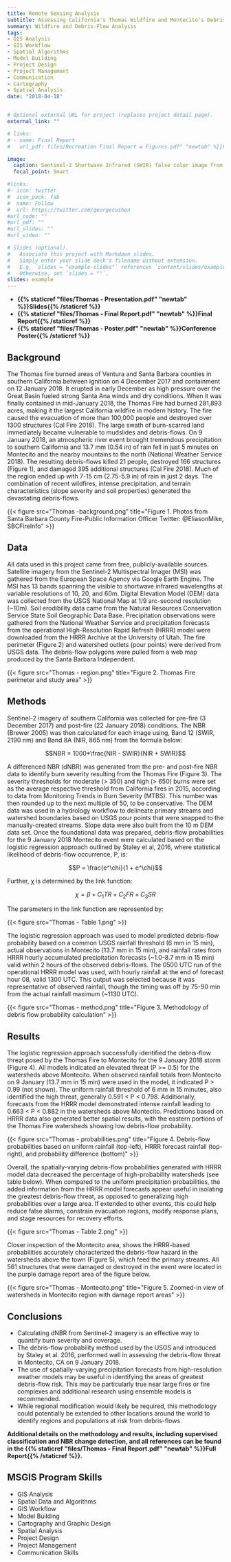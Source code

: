 ```yaml
---
title: Remote Sensing Analysis
subtitle: Assessing California's Thomas Wildfire and Montecito's Debris-Flow Risk with Sentinel-2 Imagery and the High-Resolution Rapid Refresh Model
summary: Wildfire and Debris-Flow Analysis
tags:
- GIS Analysis
- GIS Workflow
- Spatial Algorithms
- Model Building
- Project Design
- Project Management
- Communication
- Cartography
- Spatial Analysis
date: "2018-04-18"


# Optional external URL for project (replaces project detail page).
external_link: ""

# links:
# - name: Final Report
#   url_pdf: files/Recreation Final Report w Figures.pdf" "newtab" %}}Full Report{{% /staticref %}}

image:
  caption: Sentinel-2 Shortwave Infrared (SWIR) false color image from 22 Jan 2018
  focal_point: Smart

#links:
#- icon: twitter
#  icon_pack: fab
#  name: Follow
#  url: https://twitter.com/georgecushen
#url_code: ""
#url_pdf: ""
#url_slides: ""
#url_video: ""

# Slides (optional).
#   Associate this project with Markdown slides.
#   Simply enter your slide deck's filename without extension.
#   E.g. `slides = "example-slides"` references `content/slides/example-slides.md`.
#   Otherwise, set `slides = ""`.
slides: example
---
```


* **{{% staticref "files/Thomas - Presentation.pdf" "newtab" %}}Slides{{% /staticref %}}**
* **{{% staticref "files/Thomas - Final Report.pdf" "newtab" %}}Final Report{{% /staticref %}}**
* **{{% staticref "files/Thomas - Poster.pdf" "newtab" %}}Conference Poster{{% /staticref %}}**

## Background

The Thomas fire burned areas of Ventura and Santa Barbara counties in southern California between ignition on 4 December 2017 and containment on 12 January 2018. It erupted in early December as high pressure over the Great Basin fueled strong Santa Ana winds and dry conditions. When it was finally contained in mid-January 2018, the Thomas Fire had burned 281,893 acres, making it the largest California wildfire in modern history. The fire caused the evacuation of more than 100,000 people and destroyed over 1300 structures (Cal Fire 2018). The large swath of burn-scarred land immediately became vulnerable to mudslides and debris-flows. On 9 January 2018, an atmospheric river event brought tremendous precipitation to southern California and 13.7 mm (0.54 in) of rain fell in just 5 minutes on Montecito and the nearby mountains to the north (National Weather Service 2018). The resulting debris-flows killed 21 people, destroyed 166 structures (Figure 1), and damaged 395 additional structures (Cal Fire 2018). Much of the region ended up with 7-15 cm (2.75-5.9 in) of rain in just 2 days. The combination of recent wildfires, intense precipitation, and terrain characteristics (slope severity and soil properties) generated the devastating debris-flows.

{{< figure src="Thomas -background.png" title="Figure 1. Photos from Santa Barbara County Fire-Public Information Officer Twitter: @EliasonMike, SBCFireInfo" >}}


## Data

All data used in this project came from free, publicly-available sources. Satellite imagery from the Sentinel-2 Multispectral Imager (MSI) was gathered from the European Space Agency via Google Earth Engine. The MSI has 13 bands spanning the visible to shortwave infrared wavelengths at variable resolutions of 10, 20, and 60m. Digital Elevation Model (DEM) data was collected from the USGS National Map at 1/9 arc-second resolution (~10m). Soil erodibility data came from the Natural Resources Conservation Service State Soil Geographic Data Base. Precipitation observations were gathered from the National Weather Service and precipitation forecasts from the operational High-Resolution Rapid Refresh (HRRR) model were downloaded from the HRRR Archive at the University of Utah. The fire perimeter (Figure 2) and watershed outlets (pour points) were derived from USGS data. The debris-flow polygons were pulled from a web map produced by the Santa Barbara Independent.

{{< figure src="Thomas - region.png" title="Figure 2. Thomas Fire perimeter and study area" >}}

## Methods

Sentinel-2 imagery of southern California was collected for pre-fire (3 December 2017) and post-fire (22 January 2018) conditions. The NBR (Brewer 2005) was then calculated for each image using, Band 12 (SWIR, 2190 nm) and Band 8A (NIR, 865 nm) from the formula below:

$$NBR = 1000*\frac{NIR - SWIR}{NIR + SWIR}$$  

A differenced NBR (dNBR) was generated from the pre- and post-fire NBR data to identify burn severity resulting from the Thomas Fire (Figure 3). The severity thresholds for moderate (> 350) and high (> 650) burns were set as the average respective threshold from California fires in 2015, according to data from Monitoring Trends in Burn Severity (MTBS). This number was then rounded up to the next multiple of 50, to be conservative. The DEM data was used in a hydrology workflow to delineate primary streams and watershed boundaries based on USGS pour points that were snapped to the manually-created streams. Slope data were also built from the 10 m DEM data set. Once the foundational data was prepared, debris-flow probabilities for the 9 January 2018 Montecito event were calculated based on the logistic regression approach outlined by Staley et al, 2016, where statistical likelihood of debris-flow occurrence, P, is:

$$P = \frac{e^\chi}{1 + e^\chi}$$

Further, χ is determined by the link function:

$$\chi = \beta + C_{1}TR + C_{2}FR + C_{3}SR$$  

The parameters in the link function are represented by: 

{{< figure src="Thomas - Table 1.png" >}}

The logistic regression approach was used to model predicted debris-flow probability based on a common USGS rainfall threshold (6 mm in 15 min), actual observations in Montecito (13.7 mm in 15 min), and rainfall rates from HRRR hourly accumulated precipitation forecasts (~1.0-8.7 mm in 15 min) valid within 2 hours of the observed debris-flows. The 0500 UTC run of the operational HRRR model was used, with hourly rainfall at the end of forecast hour 08, valid 1300 UTC. This output was selected because it was representative of observed rainfall, though the timing was off by 75-90 min from the actual rainfall maximum (~1130 UTC).

{{< figure src="Thomas - method.png" title="Figure 3. Methodology of debris flow probability calculation" >}}

## Results

The logistic regression approach successfully identified the debris-flow threat posed by the Thomas Fire to Montecito for the 9 January 2018 storm (Figure 4). All models indicated an elevated threat (P >= 0.5) for the watersheds above Montecito. When observed rainfall totals from Montecito on 9 January (13.7 mm in 15 min) were used in the model, it indicated P > 0.99 (not shown). The uniform rainfall threshold of 6 mm in 15 minutes, also identified the high threat, generally 0.591 < P < 0.798. Additionally, forecasts from the HRRR model demonstrated intense rainfall leading to 0.663 < P < 0.882 in the watersheds above Montecito. Predictions based on HRRR data also generated better spatial results, with the eastern portions of the Thomas Fire watersheds showing low debris-flow probability.

{{< figure src="Thomas - probabilities.png" title="Figure 4. Debris-flow probabilities based on uniform rainfall (top-left), HRRR forecast rainfall (top-right), and probability difference (bottom)" >}}

Overall, the spatially-varying debris-flow probabilities generated with HRRR model data decreased the percentage of high-probability watersheds (see table below). When compared to the uniform precipitation probabilities, the added information from the HRRR model forecasts appear useful in isolating the greatest debris-flow threat, as opposed to generalizing high probabilities over a large area. If extended to other events, this could help reduce false alarms, constrain evacuation regions, modify response plans, and stage resources for recovery efforts.

{{< figure src="Thomas - Table 2.png" >}}

Closer inspection of the Montecito area, shows the HRRR-based probabilities accurately characterized the debris-flow hazard in the watersheds above the town (Figure 5), which feed the primary streams. All 561 structures that were damaged or destroyed in the event were located in the purple damage report area of the figure below.

{{< figure src="Thomas - Montecito.png" title="Figure 5. Zoomed-in view of watersheds in Montecito region with damage report areas" >}}

## Conclusions

* Calculating dNBR from Sentinel-2 imagery is an effective way to quantify burn severity and coverage.
* The debris-flow probability method used by the USGS and introduced by Staley et al. 2016, performed well in assessing the debris-flow threat in Montecito, CA on 9 January 2018.
* The use of spatially-varying precipitation forecasts from high-resolution weather models may be useful in identifying the areas of greatest debris-flow risk. This may be particularly true near large fires or fire complexes and additional research using ensemble models is recommended.
* While regional modification would likely be required, this methodology could potentially be extended to other locations around the world to identify regions and populations at risk from debris-flows.

**Additional details on the methodology and results, including supervised classification and NBR change detection, and all references can be found in the {{% staticref "files/Thomas - Final Report.pdf" "newtab" %}}Full Report{{% /staticref %}}.**

## MSGIS Program Skills


* GIS Analysis
* Spatial Data and Algorithms
* GIS Workflow
* Model Building
* Cartography and Graphic Design
* Spatial Analysis
* Project Design
* Project Management
* Communication Skills
